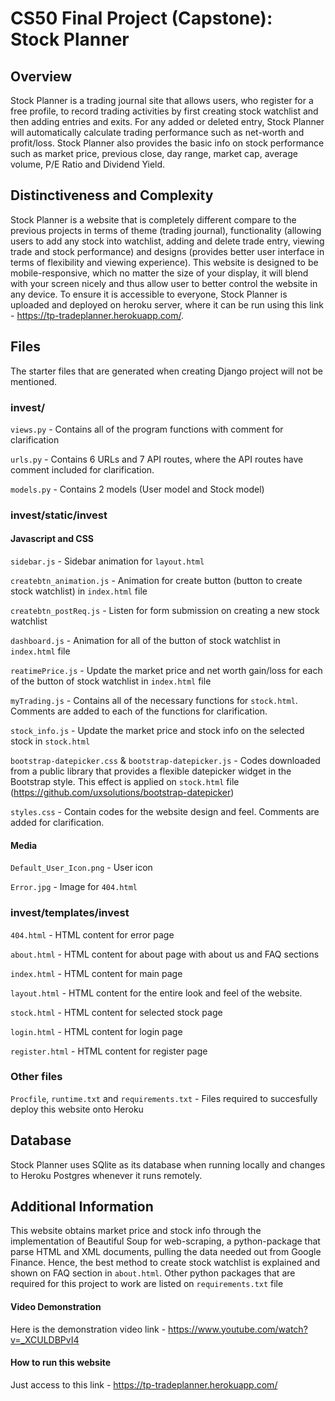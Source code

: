 # CS50 Final Project (Capstone): Stock Planner
## Overview
Stock Planner is a trading journal site that allows users, who register for a free profile, to record trading activities by first creating stock watchlist and then adding entries and exits. For any added or deleted entry, Stock Planner will automatically calculate trading performance such as net-worth and profit/loss. Stock Planner also provides the basic info on stock performance such as market price, previous close, day range, market cap, average volume, P/E Ratio and Dividend Yield.

## Distinctiveness and Complexity
Stock Planner is a website that is completely different compare to the previous projects in terms of theme (trading journal), functionality (allowing users to add any stock into watchlist, adding and delete trade entry, viewing trade and stock performance) and designs (provides better user interface in terms of flexibility and viewing experience). This website is designed to be mobile-responsive, which no matter the size of your display, it will blend with your screen nicely and thus allow user to better control the website in any device. To ensure it is accessible to everyone, Stock Planner is uploaded and deployed on heroku server, where it can be run using this link - https://tp-tradeplanner.herokuapp.com/. 

## Files
The starter files that are generated when creating Django project will not be mentioned. 

### invest/
`views.py` - Contains all of the program functions with comment for clarification

`urls.py` - Contains 6 URLs and 7 API routes, where the API routes have comment included for clarification. 

`models.py` - Contains 2 models (User model and Stock model)

### invest/static/invest
#### Javascript and CSS
`sidebar.js` - Sidebar animation for `layout.html`

`createbtn_animation.js` - Animation for create button (button to create stock watchlist) in `index.html` file 

`createbtn_postReq.js` - Listen for form submission on creating a new stock watchlist

`dashboard.js` - Animation for all of the button of stock watchlist in `index.html` file

`reatimePrice.js` - Update the market price and net worth gain/loss for each of the button of stock watchlist in `index.html` file

`myTrading.js` - Contains all of the necessary functions for `stock.html`. Comments are added to each of the functions for clarification. 

`stock_info.js` - Update the market price and stock info on the selected stock in `stock.html`

`bootstrap-datepicker.css` & `bootstrap-datepicker.js` - Codes downloaded from a public library that provides a flexible datepicker widget in the Bootstrap style. This effect is applied on `stock.html` file (https://github.com/uxsolutions/bootstrap-datepicker)

`styles.css` - Contain codes for the website design and feel. Comments are added for clarification.

#### Media
`Default_User_Icon.png` - User icon

`Error.jpg` - Image for `404.html`
 
### invest/templates/invest
`404.html` - HTML content for error page

`about.html` - HTML content for about page with about us and FAQ sections

`index.html` - HTML content for main page

`layout.html` - HTML content for the entire look and feel of the website.

`stock.html` - HTML content for selected stock page

`login.html` - HTML content for login page

`register.html` - HTML content for register page

### Other files
`Procfile`, `runtime.txt` and `requirements.txt` - Files required to succesfully deploy this website onto Heroku

## Database
Stock Planner uses SQlite as its database when running locally and changes to Heroku Postgres whenever it runs remotely. 

## Additional Information
This website obtains market price and stock info through the implementation of Beautiful Soup for web-scraping, a python-package that parse HTML and XML documents, pulling the data needed out from Google Finance. Hence, the best method to create stock watchlist is explained and shown on FAQ section in `about.html`. Other python packages that are required for this project to work are listed on `requirements.txt` file

#### Video Demonstration
Here is the demonstration video link - https://www.youtube.com/watch?v=_XCULDBPvI4

#### How to run this website
Just access to this link - https://tp-tradeplanner.herokuapp.com/





